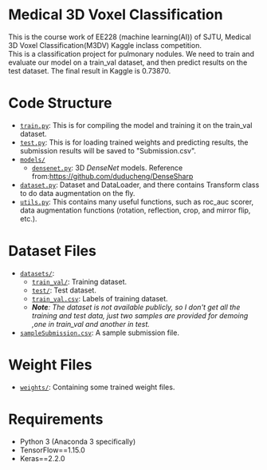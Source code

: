 # Medical 3D Voxel Classification
This is the course work of EE228 (machine learning(AI)) of SJTU, Medical 3D Voxel Classification(M3DV) Kaggle inclass competition.  
This is a classification project for pulmonary nodules. We need to train and evaluate our model on a train_val dataset, and then predict results on the test dataset. The final result in Kaggle is 0.73870.

# Code Structure
* [`train.py`](train.py): This is for compiling the model and training it on the train_val dataset.
* [`test.py`](test.py): This is for loading trained weights and predicting results, the submission results will be saved to "Submission.csv".
* [`models/`](mylib/)
    * [`densenet.py`](mylib/densenet.py): 3D *DenseNet* models. Reference from:https://github.com/duducheng/DenseSharp
* [`dataset.py`](dataset.py): Dataset and DataLoader, and there contains Transform class to do data augmentation on the fly.
* [`utils.py`](utils.py): This contains many useful functions, such as roc_auc scorer, data augmentation functions (rotation, reflection, crop, and mirror flip, etc.).
# Dataset Files
* [`datasets/`](datasets/):
    * [`train_val/`](datasets/train_val/): Training dataset.
    * [`test/`](datasets/test/): Test dataset.
    * [`train_val.csv`](datasets/train_val.csv): Labels of training dataset.
    * ***Note**: The dataset is not available publicly, so I don't get all the training and test data, just two samples are provided for demoing ,one in train_val and another in test.*
* [`sampleSubmission.csv`](sampleSubmission.csv): A sample submission file.
# Weight Files

* [`weights/`](weights/): Containing some trained weight files.

# Requirements
* Python 3 (Anaconda 3 specifically)
* TensorFlow==1.15.0
* Keras==2.2.0
